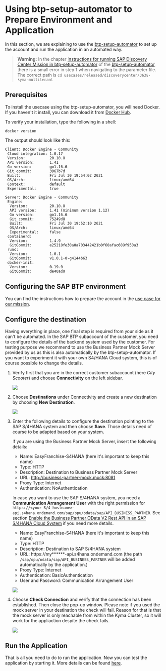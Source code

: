 # Using btp-setup-automator to Prepare Environment and Application

In this section, we are explaining to use the [btp-setup-automator](https://github.com/SAP-samples/btp-setup-automator) to set up the account and run the application in an automated way.

>**Warning:** In the chapter [Instructions for running SAP Discovery Center Mission in btp-setup-automator](https://github.com/SAP-samples/btp-setup-automator/blob/main/usecases/released/discoverycenter/3638-kyma-multitenant/README.md#instructions) of the [btp-setup-automator](https://github.com/SAP-samples/btp-setup-automator), there is a small error in step 1 when navigating to the parameter file. The correct path is ```cd usecases/released/discoverycenter/3638-kyma-multitenant```
## Prerequisites
To install the usecase using the btp-setup-automator, you will need Docker. If you haven't it install, you can download it from [Docker Hub](https://hub.docker.com/).

To verify your installation, type the following in a shell:

```shell
docker version
```

The output should look like this:

```shell
Client: Docker Engine - Community
 Cloud integration: 1.0.17
 Version:           20.10.8
 API version:       1.41
 Go version:        go1.16.6
 Git commit:        3967b7d
 Built:             Fri Jul 30 19:54:02 2021
 OS/Arch:           linux/amd64
 Context:           default
 Experimental:      true

Server: Docker Engine - Community
 Engine:
  Version:          20.10.8
  API version:      1.41 (minimum version 1.12)
  Go version:       go1.16.6
  Git commit:       75249d8
  Built:            Fri Jul 30 19:52:10 2021
  OS/Arch:          linux/amd64
  Experimental:     false
 containerd:
  Version:          1.4.9
  GitCommit:        e25210fe30a0a703442421b0f60afac609f950a3
 runc:
  Version:          1.0.1
  GitCommit:        v1.0.1-0-g4144b63
 docker-init:
  Version:          0.19.0
  GitCommit:        de40ad0
```

## Configuring the SAP BTP environment
You can find the instructions how to prepare the account in the [use case for our mission](https://github.com/SAP-samples/btp-setup-automator/blob/main/usecases/released/discoverycenter/3638-kyma-multitenant/README.md).

## Configure the destination
Having everything in place, one final step is required from your side as it can't be automated. In the SAP BTP subaccount of the customer, you need to configure the details of the backend system used by the customer. For testing purpose we recommend to use the Business Partner Mock Server provided by us as this is also automatically by the btp-setup-automator. If you want to experiment it with your own S4/HANA Cloud system, this is of course possible to change the details. 

1. Verify first that you are in the correct customer subaccount (here *City Scooter*) and choose **Connectivity** on the left sidebar.

   ![](images/go-to-connectivity.png)

2. Choose **Destinations** under Connectivity and create a new destination by choosing **New Destination**.

   ![](images/create-destination-01.png)

3. Enter the following details to configure the destination pointing to the SAP S/4HANA system and then choose **Save**. Those details need of course to be adapted based on your system.

   If you are using the Business Partner Mock Server, insert the following details:
    * Name: EasyFranchise-S4HANA (here it's important to keep this name)
    * Type: HTTP
    * Description: Destination to Business Partner Mock Server
    * URL: http://business-partner-mock.mock:8081
    * Proxy Type: Internet
    * Authentication: NoAuthentication

    In case you want to use the SAP S/4HANA system, you need a **Communication Arrangement User** with the right permission for  `https://<your S/4 hostname>-api.s4hana.ondemand.com/sap/opu/odata/sap/API_BUSINESS_PARTNER`. See section [Enable the Business Partner OData V2 Rest API in an SAP S/4HANA Cloud System](../../../documentation/appendix/enable-odata-of-s4hana/README.md) if you need more details.
    * Name: EasyFranchise-S4HANA (here it's important to keep this name)
    * Type: HTTP
    * Description: Destination to SAP S/4HANA system
    * URL: https://my******-api.s4hana.ondemand.com (the path `/sap/opu/odata/sap/API_BUSINESS_PARTNER` will be added automatically by the application.)
    * Proxy Type: Internet
    * Authentication: BasicAuthentication
    * User and Password: Communication Arrangement User

   ![](images/create-destination-02.png)

4. Choose **Check Connection** and verify that the connection has been established. Then close the pop-up window. Please note if you used the mock server in your destination the check will fail. Reason for that is that the mock server is only reachable from within the Kyma Cluster, so it will work for the appliaction despite the check fails.

   ![](images/create-destination-03.png)

## Run the Application
That is all you need to do to run the application. Now you can test the application by starting it. More details can be found [here](../../../documentation/test-customer-onboarding/run-application/README.md).
